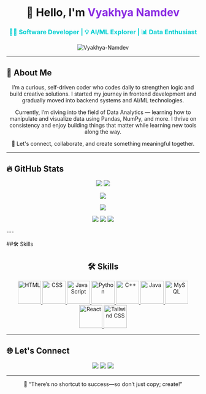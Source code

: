 <h1 align="center">🚀 Hello, I'm <span style="color:#8A2BE2">Vyakhya Namdev</span></h1>
<h3 align="center" style="color: #00CED1;">👩‍💻 Software Developer | 💡 AI/ML Explorer | 📊 Data Enthusiast</h3>

<p align="center">
  <img src="https://komarev.com/ghpvc/?username=Vyakhya-Namdev&label=Profile%20views&color=0e75b6&style=flat" alt="Vyakhya-Namdev"/>
</p>

---

## 🧠 About Me

<p align="center">
I’m a curious, self-driven coder who codes daily to strengthen logic and build creative solutions. I started my journey in frontend development and gradually moved into backend systems and AI/ML technologies.
</p>

<p align="center">
Currently, I’m diving into the field of Data Analytics — learning how to manipulate and visualize data using Pandas, NumPy, and more. I thrive on consistency and enjoy building things that matter while learning new tools along the way.
</p>

<p align="center">
🚀 Let's connect, collaborate, and create something meaningful together.
</p>

---

## 🔥 GitHub Stats

<p align="center">
  <img src="https://github-readme-stats.vercel.app/api?username=Vyakhya-Namdev&show_icons=true&theme=tokyonight"/>
  <img src="https://github-readme-stats.vercel.app/api/top-langs/?username=Vyakhya-Namdev&layout=compact&theme=tokyonight"/>
</p>

<p align="center">
  <img src="https://streak-stats.demolab.com?user=Vyakhya-Namdev&theme=tokyonight" />
</p>

<p align="center">
  <img src="https://github-readme-activity-graph.vercel.app/graph?username=Vyakhya-Namdev&theme=tokyonight" />
</p>

<p align="center">
  <img src="https://github-profile-summary-cards.vercel.app/api/cards/profile-details?username=Vyakhya-Namdev&theme=tokyonight" />
  <img src="https://github-profile-summary-cards.vercel.app/api/cards/repos-per-language?username=Vyakhya-Namdev&theme=tokyonight" />
  <img src="https://github-profile-summary-cards.vercel.app/api/cards/most-commit-language?username=Vyakhya-Namdev&theme=tokyonight" />
</p>
---

##🛠️ Skills

<h2 align="center">🛠️ Skills</h2>

<p align="center">
  <a href="https://developer.mozilla.org/en-US/docs/Web/HTML" target="_blank">
    <img src="https://cdn.jsdelivr.net/gh/devicons/devicon/icons/html5/html5-original-wordmark.svg" width="60" alt="HTML"/>
  </a>
  <a href="https://developer.mozilla.org/en-US/docs/Web/CSS" target="_blank">
    <img src="https://cdn.jsdelivr.net/gh/devicons/devicon/icons/css3/css3-original-wordmark.svg" width="60" alt="CSS"/>
  </a>
  <a href="https://developer.mozilla.org/en-US/docs/Web/JavaScript" target="_blank">
    <img src="https://cdn.jsdelivr.net/gh/devicons/devicon/icons/javascript/javascript-original.svg" width="60" alt="JavaScript"/>
  </a>
  <a href="https://www.python.org/" target="_blank">
    <img src="https://cdn.jsdelivr.net/gh/devicons/devicon/icons/python/python-original.svg" width="60" alt="Python"/>
  </a>
  <a href="https://isocpp.org/" target="_blank">
    <img src="https://cdn.jsdelivr.net/gh/devicons/devicon/icons/cplusplus/cplusplus-original.svg" width="60" alt="C++"/>
  </a>
  <a href="https://www.java.com/" target="_blank">
    <img src="https://cdn.jsdelivr.net/gh/devicons/devicon/icons/java/java-original.svg" width="60" alt="Java"/>
  </a>
  <a href="https://www.mysql.com/" target="_blank">
    <img src="https://cdn.jsdelivr.net/gh/devicons/devicon/icons/mysql/mysql-original-wordmark.svg" width="60" alt="MySQL"/>
  </a>
  <a href="https://reactjs.org/" target="_blank">
    <img src="https://cdn.jsdelivr.net/gh/devicons/devicon/icons/react/react-original.svg" width="60" alt="React"/>
  </a>
  <a href="https://tailwindcss.com/" target="_blank">
    <img src="https://www.vectorlogo.zone/logos/tailwindcss/tailwindcss-icon.svg" width="60" alt="Tailwind CSS"/>
  </a>
</p>



---

## 🌐 Let's Connect

<p align="center">
  <a href="https://github.com/Vyakhya-Namdev"><img src="https://img.shields.io/badge/GitHub-000000?style=for-the-badge&logo=github&logoColor=white"/></a>
  <a href="https://linkedin.com/in/vyakhyanamdev"><img src="https://img.shields.io/badge/LinkedIn-0077B5?style=for-the-badge&logo=linkedin&logoColor=white"/></a>
  <a href="mailto:namdevyakhya2005@gmail.com"><img src="https://img.shields.io/badge/Email-D14836?style=for-the-badge&logo=gmail&logoColor=white"/></a>
</p>

---

<p align="center">
  🚀 “There’s no shortcut to success—so don’t just copy; create!”
</p>
